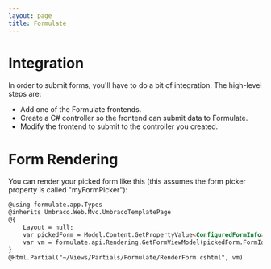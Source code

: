 ```yaml
---
layout: page
title: Formulate
---
```


# Integration
In order to submit forms, you'll have to do a bit of integration. The high-level steps are:

* Add one of the Formulate frontends.
* Create a C# controller so the frontend can submit data to Formulate.
* Modify the frontend to submit to the controller you created.

# Form Rendering
You can render your picked form like this (this assumes the form picker property is called "myFormPicker"):

```html
@using formulate.app.Types
@inherits Umbraco.Web.Mvc.UmbracoTemplatePage
@{
    Layout = null;
    var pickedForm = Model.Content.GetPropertyValue<ConfiguredFormInfo>("myFormPicker");
    var vm = formulate.api.Rendering.GetFormViewModel(pickedForm.FormId, pickedForm.LayoutId, pickedForm.TemplateId);
}
@Html.Partial("~/Views/Partials/Formulate/RenderForm.cshtml", vm)
```